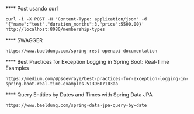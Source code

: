 **** Post usando curl

```shell
curl -i -X POST -H "Content-Type: application/json" -d '{"name":"test","duration_months":3,"price":5500.00}'  http://localhost:8080/membership-types
```

**** SWAGGER

    https://www.baeldung.com/spring-rest-openapi-documentation

**** Best Practices for Exception Logging in Spring Boot: Real-Time Examples

    https://medium.com/@psdevraye/best-practices-for-exception-logging-in-spring-boot-real-time-examples-5139607103aa

**** Query Entities by Dates and Times with Spring Data JPA

    https://www.baeldung.com/spring-data-jpa-query-by-date


